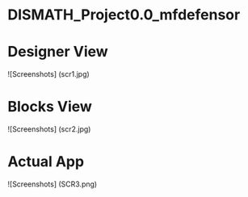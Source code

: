 # DISMATH_Project0.0_mfdefensor

# Designer View
![Screenshots] (scr1.jpg)

# Blocks View
![Screenshots] (scr2.jpg)

# Actual App
![Screenshots] (SCR3.png)
